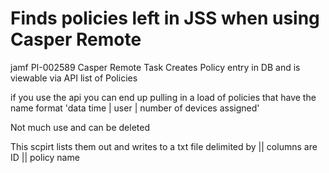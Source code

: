 # Finds policies left in JSS when using Casper Remote

jamf PI-002589
Casper Remote Task Creates Policy entry in DB and is viewable via API list of Policies

if you use the api you can end up pulling in a load of policies that have the name format
 'data time | user | number of devices assigned'

Not much use and can be deleted

This scpirt lists them  out and writes to a txt file delimited by ||
columns are ID || policy name
